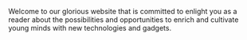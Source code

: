 Welcome to our glorious website that is committed to enlight you as a reader about the possibilities and opportunities to enrich and cultivate young minds with new technologies and gadgets. 
